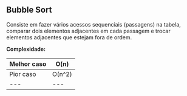 ## Bubble Sort
Consiste em fazer vários acessos sequenciais (passagens) na tabela, comparar dois elementos adjacentes em cada passagem e trocar elementos adjacentes que estejam fora de ordem.

**Complexidade:**

| Melhor caso | O(n) |
| --- | --- |
| Pior caso | O(n^2) |
| --- | --- |